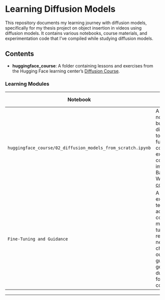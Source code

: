 # Learning Diffusion Models

This repository documents my learning journey with diffusion models, specifically for my thesis project on object insertion in videos using diffusion models. It contains various notebooks, course materials, and experimentation code that I’ve compiled while studying diffusion models.

## Contents

- **huggingface_course**: A folder containing lessons and exercises from the Hugging Face learning center’s [Diffusion Course](https://huggingface.co/learn/diffusion-course/unit0/1).

### Learning Modules

| Notebook                                 | Description                                                                                                           | Learning Outcomes                                       |
|------------------------------------------|-----------------------------------------------------------------------------------------------------------------------|---------------------------------------------------------|
| `huggingface_course/02_diffusion_models_from_scratch.ipynb` | A hands-on notebook that builds a "toy" diffusion model to demonstrate fundamental concepts before exploring complex implementations. Based on John Whittaker’s [course](https://johnowhitaker.github.io/tglcourse/dm1.html). | Understand the basic mechanics and components of diffusion models. |
| `Fine-Tuning and Guidance`               | A module exploring techniques to adapt and control diffusion models. Fine-tuning enables retraining on new data to change model output, while guidance steers generation during inference for added control. | Learn to fine-tune diffusion models and apply guidance techniques. |

---
